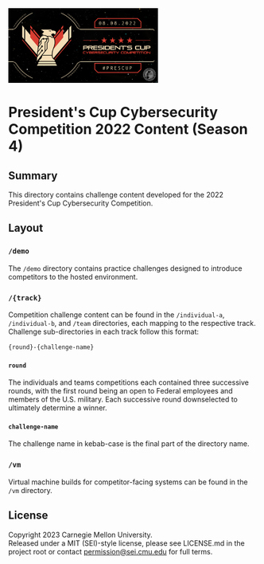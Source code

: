 <img src="pc4-wordmark.jpg" height="150px"/>

# President's Cup Cybersecurity Competition 2022 Content (Season 4)

## Summary

This directory contains challenge content developed for the 2022 President's Cup Cybersecurity Competition.

## Layout

### `/demo`
The `/demo` directory contains practice challenges designed to introduce competitors to the hosted environment.

### `/{track}`

Competition challenge content can be found in the `/individual-a`, `/individual-b`, and `/team` directories, each mapping to the respective track. Challenge sub-directories in each track follow this format:

```
{round}-{challenge-name}
```

#### `round`
The individuals and teams competitions each contained three successive rounds, with the first round being an open to Federal employees and members of the U.S. military. Each successive round downselected to ultimately determine a winner.

#### `challenge-name`
The challenge name in kebab-case is the final part of the directory name.

### `/vm`
Virtual machine builds for competitor-facing systems can be found in the `/vm` directory.

## License
Copyright 2023 Carnegie Mellon University.  
Released under a MIT (SEI)-style license, please see LICENSE.md in the project root or contact permission@sei.cmu.edu for full terms.
